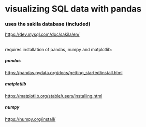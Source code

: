 # visualizing SQL data with pandas

### uses the sakila database (included)

https://dev.mysql.com/doc/sakila/en/

######

requires installation of pandas, numpy and matplotlib:

##### pandas

https://pandas.pydata.org/docs/getting_started/install.html

##### matplotlib

https://matplotlib.org/stable/users/installing.html

##### numpy

https://numpy.org/install/
